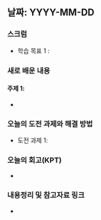
## 날짜: YYYY-MM-DD

### 스크럼
- 학습 목표 1 : 

### 새로 배운 내용
#### 주제 1: 
- 


### 오늘의 도전 과제와 해결 방법
- 도전 과제 1: 

### 오늘의 회고(KPT)
- 

### 내용정리 및 참고자료 링크
- 

